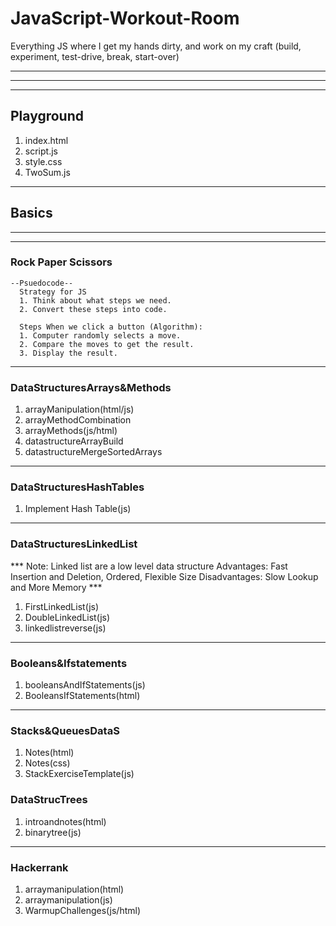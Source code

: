 # JavaScript-Workout-Room
Everything JS where I get my hands dirty, and work on my craft (build, experiment, test-drive, break, start-over)

<hr>
<hr>
<hr>

## Playground
  <ol>
    <li>index.html</li>
    <li>script.js</li>
    <li>style.css</li>
    <li>TwoSum.js</li>
  </ol>

  <hr>

## Basics

<hr>
<hr>

### Rock Paper Scissors
    --Psuedocode--
      Strategy for JS 
      1. Think about what steps we need. 
      2. Convert these steps into code.

      Steps When we click a button (Algorithm):
      1. Computer randomly selects a move.
      2. Compare the moves to get the result.
      3. Display the result. 
  <hr>

### DataStructuresArrays&Methods
  <ol>
    <li>arrayManipulation(html/js)</li>
    <li>arrayMethodCombination</li>
    <li>arrayMethods(js/html)</li>
    <li>datastructureArrayBuild</li>
    <li>datastructureMergeSortedArrays</li>
  </ol>

  <hr>

### DataStructuresHashTables
  <ol>
    <li>Implement Hash Table(js)</li>
  </ol>

  <hr>

### DataStructuresLinkedList
  *** Note: Linked list are a low level data structure
 Advantages: Fast Insertion and Deletion, Ordered, Flexible Size
 Disadvantages: Slow Lookup and More Memory ***
  <ol>
    <li>FirstLinkedList(js)</li>
    <li>DoubleLinkedList(js)</li>
    <li>linkedlistreverse(js)</li>
  </ol>

  <hr>

### Booleans&Ifstatements
  <ol>
    <li>booleansAndIfStatements(js)</li>
    <li>BooleansIfStatements(html)</li>
  </ol>

  <hr>

### Stacks&QueuesDataS
  <ol>
    <li>Notes(html)</li>
    <li>Notes(css)</li>
    <li>StackExerciseTemplate(js)</li>
  </ol>

### DataStrucTrees
  <ol>
    <li>introandnotes(html)</li>
    <li>binarytree(js)</li>
  </ol>

  <hr>

### Hackerrank
  <ol>
    <li>arraymanipulation(html)</li>
    <li>arraymanipulation(js)</li>
    <li>WarmupChallenges(js/html)</li>
  </ol>

